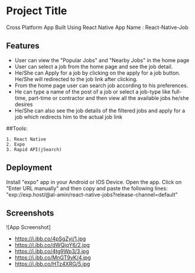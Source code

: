 
# Project Title

Cross Platform App Built Using React Native
App Name : React-Native-Job

## Features

- User can view the "Popular Jobs" and "Nearby Jobs" in the home page
- User can select a job from the home page and see the job detail.
- He/She can Apply for a job by clicking on the apply for a job button. He/She will redirected to the job link after clicking.
- From the home page user can search job according to his preferences.
- He can type a name of the post of a job or select a job-type like full-time, part-time or contractor and then view all the available jobs he/she desires
- He/She can also see the job details of the filtered jobs and apply for a job which redirects him to the actual job link

##Tools:

    1. React Native
    2. Expo
    3. Rapid API(jSearch)

## Deployment

Install "expo" app in your Android or IOS Device. Open the app. Click on "Enter URL manually" and then copy and paste the following lines:
"exp://exp.host/@al-amin/react-native-jobs?release-channel=default"

## Screenshots

![App Screenshot]
- https://i.ibb.co/4pSgZyj/1.jpg
- https://i.ibb.co/dWQjqY6/2.jpg
- https://i.ibb.co/4tg9Wp3/3.jpg
- https://i.ibb.co/MnGT9vK/4.jpg
- https://i.ibb.co/HTz4XRG/5.jpg

